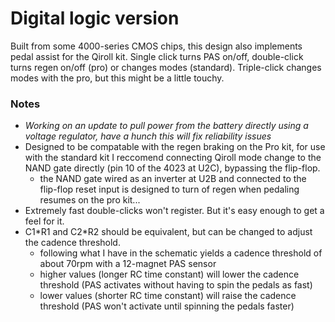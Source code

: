 # Digital logic version

Built from some 4000-series CMOS chips, this design also implements pedal assist for the Qiroll kit. Single click turns PAS on/off, double-click turns regen on/off (pro) or changes modes (standard). Triple-click changes modes with the pro, but this might be a little touchy.

### Notes
* _Working on an update to pull power from the battery directly using a voltage regulator, have a hunch this will fix reliability issues_
* Designed to be compatable with the regen braking on the Pro kit, for use with the standard kit I reccomend connecting Qiroll mode change to the NAND gate directly (pin 10 of the 4023 at U2C), bypassing the flip-flop.
    * the NAND gate wired as an inverter at U2B and connected to the flip-flop reset input is designed to turn of regen when pedaling resumes on the pro kit...
* Extremely fast double-clicks won't register. But it's easy enough to get a feel for it.
* C1\*R1 and C2\*R2 should be equivalent, but can be changed to adjust the cadence threshold.   
    * following what I have in the schematic yields a cadence threshold of about 70rpm with a 12-magnet PAS sensor
    * higher values (longer RC time constant) will lower the cadence threshold (PAS activates without having to spin the pedals as fast)
    * lower values (shorter RC time constant) will raise the cadence threshold (PAS won't activate until spinning the pedals faster)
